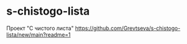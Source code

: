 # s-chistogo-lista
Проект "С чистого листа" https://github.com/Grevtseva/s-chistogo-lista/new/main?readme=1
